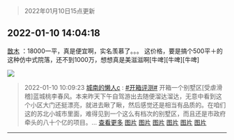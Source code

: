 > 2022年01月10日15点更新
<link rel="stylesheet" href="https://cdn.jsdelivr.net/gh/taotie6/sampleJSON@main/css/photo_show.css">
<meta name="referrer" content="no-referrer" />


 ## 2022-01-10 14:04:18 

 [㪚木](https://www.coolapk.com/feed/32722985?shareKey=MWU3MTQ0NzhlM2IxNjFkYmQ5MmM~) ：18000一平，真是便宜啊，实名羡慕了。。。
这价格，要是搞个500平＋的这种仿中式院落，还不到1000万，想想真是美滋滋啊[牛啤][牛啤][牛啤] 

<div class="album">
<img class="img-item" src="http://image.coolapk.com/feed/2021/0719/22/1081091_af8aad1f_6549_5893@218x218.gif" />
</div>

> 2022-01-10 10:09:23 
> [城南的懒人c](https://www.coolapk.com/feed/32718364?shareKey=ODM5MzM5NjhhM2VkNjFkYmQ5MmM~) : <a class="feed-link-tag" href="/t/开箱评测?type=0">#开箱评测#</a> 开箱一个别墅区[受虐滑稽]蓝城桃李春风。本来昨天下午自驾游出去随便溜达溜达，无意中看到这个小区大门还挺漂亮，就进去瞅了瞅，然后感觉还是相当有品质的。在咱们这的苏北小城市里面，难得见到一个这么有档次的别墅区，而且还是市政府牵头的八十个亿的项目。... <a href="">查看更多</a> 
[图片](http://image.coolapk.com/feed/2022/0110/10/4267411_b4b1778b_0551_1526_582@1440x1080.jpeg)
[图片](http://image.coolapk.com/feed/2022/0110/10/4267411_25b777ad_0551_153_702@3325x2494.jpeg)
[图片](http://image.coolapk.com/feed/2022/0110/10/4267411_a38e86ef_0551_154_685@3325x2494.jpeg)
[图片](http://image.coolapk.com/feed/2022/0110/10/4267411_676a5429_0551_1549_802@2448x3264.jpeg)
[图片](http://image.coolapk.com/feed/2022/0110/10/4267411_bf80466d_0551_1559_325@2494x3325.jpeg)
[图片](http://image.coolapk.com/feed/2022/0110/10/4267411_76d1f7a5_0551_1562_890@2448x3264.jpeg)

 ------- 

